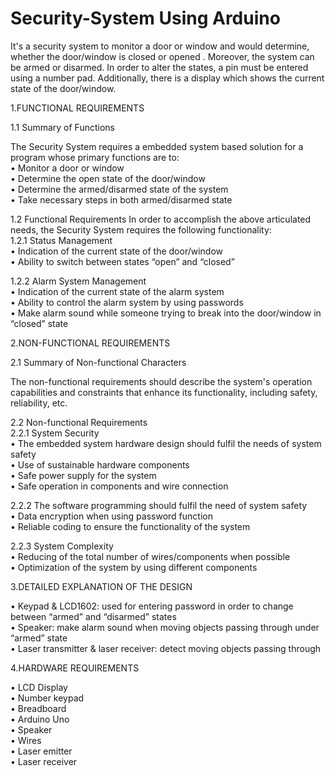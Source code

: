 # Security-System Using Arduino

It's a security system to monitor a door or window and would determine, whether the door/window is closed or opened . Moreover, the system can be armed or disarmed. In order to alter the states, a pin must be entered using a number pad. Additionally, there is a display which shows the current state of the door/window.

1.FUNCTIONAL REQUIREMENTS 

1.1	Summary of Functions

The Security System requires a embedded system based solution for a program whose primary functions are to:  
•	Monitor a door or window  
•	Determine the open state of the door/window   
•	Determine the armed/disarmed state of the system  
•	Take necessary steps in both armed/disarmed state  

1.2	Functional Requirements
In order to accomplish the above articulated needs, the Security System requires the following functionality:  
1.2.1 Status Management  
  •	Indication of the current state of the door/window  
  •	Ability to switch between states “open” and “closed”  

1.2.2 Alarm System Management  
  •	Indication of the current state of the alarm system   
  •	Ability to control the alarm system by using passwords  
  •	Make alarm sound while someone trying to break into the door/window in “closed” state  
 

2.NON-FUNCTIONAL REQUIREMENTS

2.1	Summary of Non-functional Characters

The non-functional requirements should describe the system's operation capabilities and constraints that enhance its functionality, including safety, reliability, etc.

2.2	Non-functional Requirements  
2.2.1 System Security  
  •	The embedded system hardware design should fulfil the needs of system safety    
  •	Use of sustainable hardware components   
  •	Safe power supply for the system  
  •	Safe operation in components and wire connection  

2.2.2 The software programming should fulfil the need of system safety  
  •	Data encryption when using password function  
  •	Reliable coding to ensure the functionality of the system  

2.2.3 System Complexity  
  •	Reducing of the total number of wires/components when possible  
  •	Optimization of the system by using different components  


3.DETAILED EXPLANATION OF THE DESIGN

•	Keypad & LCD1602: used for entering password in order to change between “armed” and “disarmed” states  
•	Speaker: make alarm sound when moving objects passing through under “armed” state  
•	Laser transmitter & laser receiver: detect moving objects passing through   


4.HARDWARE REQUIREMENTS 	  

•	LCD Display   
•	Number keypad   
•	Breadboard  
•	Arduino Uno  
• Speaker  
•	Wires  
•	Laser emitter  
•	Laser receiver  

